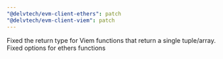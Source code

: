 ```yaml
---
"@delvtech/evm-client-ethers": patch
"@delvtech/evm-client-viem": patch
---
```


Fixed the return type for Viem functions that return a single tuple/array.
Fixed options for ethers functions
